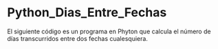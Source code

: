 # Python_Dias_Entre_Fechas
El siguiente código es un programa en Phyton que calcula el número de días transcurridos entre dos fechas cualesquiera.
